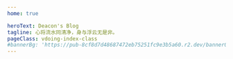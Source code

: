 ```yaml
---
home: true

heroText: Deacon's Blog
tagline: 心将流水同清净，身与浮云无是非。
pageClass: vdoing-index-class
#bannerBg: 'https://pub-8cf8d7d48687472eb75251fc9e3b5a60.r2.dev/banner0.png'
---
```

<ClientOnly>
  <IndexBigImg />
</ClientOnly>

<ClientOnly>
  <WebInfo/>
</ClientOnly>

